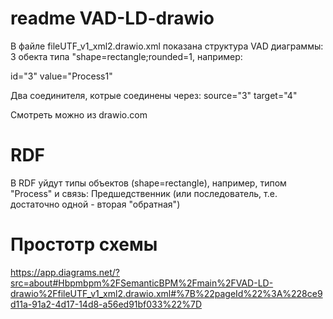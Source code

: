 # readme VAD-LD-drawio
В файле fileUTF_v1_xml2.drawio.xml показана структура VAD диаграммы: 3 обекта типа "shape=rectangle;rounded=1, например:

id="3" value="Process1" 

Два соединителя, котрые соединены через: source="3" target="4"

Смотреть можно из drawio.com

# RDF
В RDF уйдут типы объектов (shape=rectangle), например, типом "Process" и связь: Предшедственник (или последователь, т.е. достаточно одной - вторая "обратная")
# Простотр схемы
https://app.diagrams.net/?src=about#Hbpmbpm%2FSemanticBPM%2Fmain%2FVAD-LD-drawio%2FfileUTF_v1_xml2.drawio.xml#%7B%22pageId%22%3A%228ce9d11a-91a2-4d17-14d8-a56ed91bf033%22%7D
